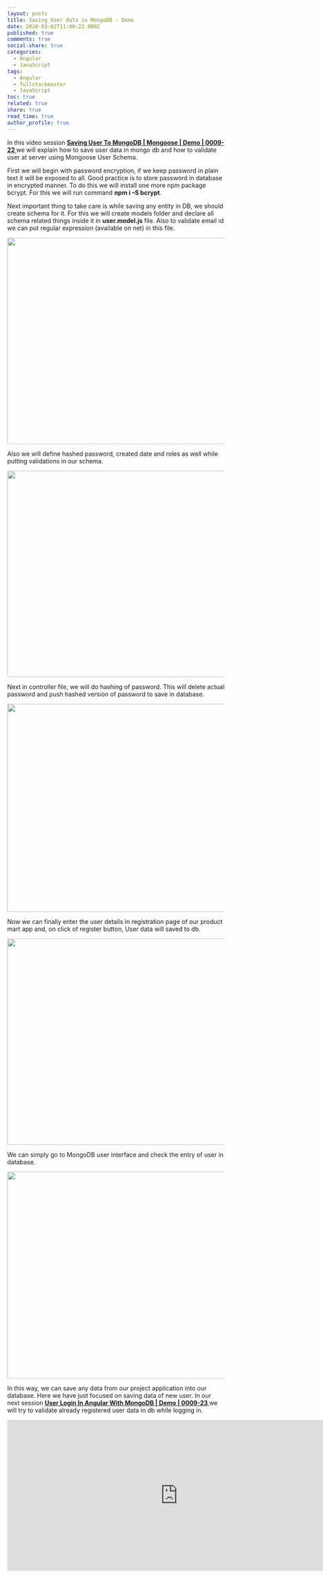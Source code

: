 ```yaml
---
layout: posts
title: Saving User data in MongoDB - Demo
date: 2020-03-02T11:00:22.000Z
published: true
comments: true
social-share: true
categories:
  - Angular
  - JavaScript
tags:
  - Angular
  - fullstackmaster
  - JavaScript
toc: true
related: true
share: true
read_time: true
author_profile: true
---
```


<p>In this video session <a href="https://www.youtube.com/watch?v=miZ3NF8ea00&amp;list=PLZed_adPqIJrl9pwlERGhU-RCNOtKqvyD&amp;index=23&amp;t=0s" target="_blank" rel="noopener noreferrer"><strong>Saving User To MongoDB | Mongoose | Demo | 0009-22 </strong></a>we will explain how to save user data in mongo db and how to validate user at server using Mongoose User Schema.</p>
<p>First we will begin with password encryption, if we keep password in plain text it will be exposed to all. Good practice is to store password in database in encrypted manner. To do this we will install one more npm package bcrypt. For this we will run command <strong>npm i –S bcrypt</strong>.</p>
<p>Next important thing to take care is while saving any entity in DB, we should create schema for it. For this we will create models folder and declare all schema related things inside it in <strong>user.model.js</strong> file. Also to validate email id we can put regular expression (available on net) in this file.</p>
<p><img class="alignnone size-full wp-image-3008" src="{{ site.baseurl }}/assets/2020/03/22_1.png" alt="" width="853" height="478" /></p>
<p>Also we will define hashed password, created date and roles as well while putting validations in our schema.</p>
<p><img class="alignnone size-full wp-image-3007" src="{{ site.baseurl }}/assets/2020/03/22_2.png" alt="" width="853" height="478" /></p>
<p>Next in controller file, we will do hashing of password. This will delete actual password and push hashed version of password to save in database.</p>
<p><img class="alignnone size-full wp-image-3006" src="{{ site.baseurl }}/assets/2020/03/22_3.png" alt="" width="853" height="482" /></p>
<p>Now we can finally enter the user details in registration page of our product mart app and, on click of register button, User data will saved to db.</p>
<p><img class="alignnone size-full wp-image-3005" src="{{ site.baseurl }}/assets/2020/03/22_4.png" alt="" width="851" height="478" /></p>
<p>We can simply go to MongoDB user interface and check the entry of user in database.</p>
<p><img class="alignnone size-full wp-image-3004" src="{{ site.baseurl }}/assets/2020/03/22_5.png" alt="" width="853" height="479" /></p>
<p>In this way, we can save any data from our project application into our database. Here we have just focused on saving data of new user. In our next session <a href="https://www.youtube.com/watch?v=n0Pim_tHB9s&amp;list=PLZed_adPqIJrl9pwlERGhU-RCNOtKqvyD&amp;index=24&amp;t=0s" target="_blank" rel="noopener noreferrer"><strong>User Login In Angular With MongoDB | Demo | 0009-23 </strong></a>we will try to validate already registered user data in db while logging in.</p>
<p><iframe src="https://www.youtube.com/embed/miZ3NF8ea00" width="790" height="350" frameborder="0" allowfullscreen="allowfullscreen"></iframe></p>
